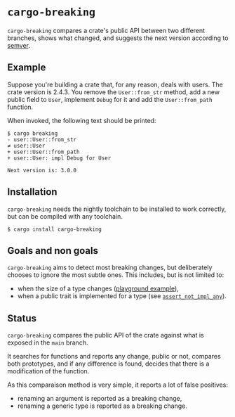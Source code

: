 # `cargo-breaking`

`cargo-breaking` compares a crate's public API between two different branches,
shows what changed, and suggests the next version according to [semver][semver].

## Example

Suppose you're building a crate that, for any reason, deals with users. The
crate version is 2.4.3. You remove the `User::from_str` method, add a new public
field to `User`, implement `Debug` for it and add the `User::from_path`
function.

When invoked, the following text should be printed:

```none
$ cargo breaking
- user::User::from_str
≠ user::User
+ user::User::from_path
+ user::User: impl Debug for User

Next version is: 3.0.0
```

## Installation

`cargo-breaking` needs the nightly toolchain to be installed to work correctly,
but can be compiled with any toolchain.

```none
$ cargo install cargo-breaking
```

## Goals and non goals

`cargo-breaking` aims to detect most breaking changes, but deliberately chooses
to ignore the most subtle ones. This includes, but is not limited to:

- when the size of a type changes ([playground example][add-field-pg]),
- when a public trait is implemented for a type (see
[`assert_not_impl_any`][ania]).

## Status

`cargo-breaking` compares the public API of the crate against what is exposed in
the `main` branch.

It searches for functions and reports any change, public or not, compares both
prototypes, and if any difference is found, decides that there is a modification
of the function.

As this comparaison method is very simple, it reports a lot of false positives:

- renaming an argument is reported as a breaking change,
- renaming a generic type is reported as a breaking change.

[semver]: https://semver.org/
[add-field-pg]: https://play.rust-lang.org/?version=stable&mode=debug&edition=2018&gist=492a1727404d1f8d199962c639454f44
[ania]: https://docs.rs/static_assertions/1.1.0/static_assertions/macro.assert_not_impl_any.html
